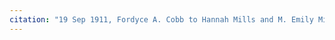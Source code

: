 ```yaml
---
citation: "19 Sep 1911, Fordyce A. Cobb to Hannah Mills and M. Emily Mills, Deeds 171, p335, Tompkins County Clerk, Ithaca NY."
---
```



